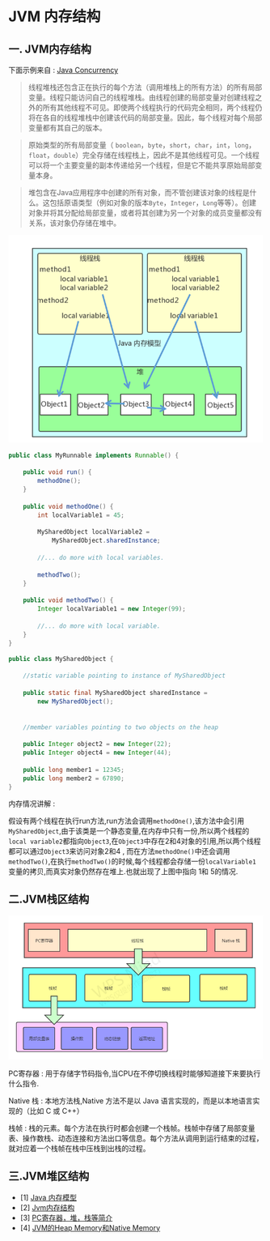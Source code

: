 # JVM 内存结构



## 一. JVM内存结构
下面示例来自 : [Java Concurrency](http://tutorials.jenkov.com/java-concurrency/java-memory-model.html)

> 线程堆栈还包含正在执行的每个方法（调用堆栈上的所有方法）的所有局部变量。线程只能访问自己的线程堆栈。由线程创建的局部变量对创建线程之外的所有其他线程不可见。即使两个线程执行的代码完全相同，两个线程仍将在各自的线程堆栈中创建该代码的局部变量。因此，每个线程对每个局部变量都有其自己的版本。 

> 原始类型的所有局部变量（ `boolean`，`byte`，`short`，`char`，`int`，`long`， `float`，`double`）完全存储在线程栈上，因此不是其他线程可见。一个线程可以将一个主要变量的副本传递给另一个线程，但是它不能共享原始局部变量本身。 

> 堆包含在Java应用程序中创建的所有对象，而不管创建该对象的线程是什么。这包括原语类型（例如对象的版本`Byte`，`Integer`，`Long`等等）。创建对象并将其分配给局部变量，或者将其创建为另一个对象的成员变量都没有关系，该对象仍存储在堆中。 

![JVM 内存结构](../../resources/java/jvm/Java内存结构.png)

```java
public class MyRunnable implements Runnable() {

    public void run() {
        methodOne();
    }

    public void methodOne() {
        int localVariable1 = 45;

        MySharedObject localVariable2 =
            MySharedObject.sharedInstance;

        //... do more with local variables.

        methodTwo();
    }

    public void methodTwo() {
        Integer localVariable1 = new Integer(99);

        //... do more with local variable.
    }
}
```
```java
public class MySharedObject {

    //static variable pointing to instance of MySharedObject

    public static final MySharedObject sharedInstance =
        new MySharedObject();


    //member variables pointing to two objects on the heap

    public Integer object2 = new Integer(22);
    public Integer object4 = new Integer(44);

    public long member1 = 12345;
    public long member2 = 67890;
}
```

内存情况讲解 : 

假设有两个线程在执行run方法,run方法会调用`methodOne()`,该方法中会引用`MySharedObject`,由于该类是一个静态变量,在内存中只有一份,所以两个线程的` local variable2 `都指向`Object3`,在`Object3`中存在2和4对象的引用,所以两个线程都可以通过`Object3`来访问对象2和4 , 而在方法`methodOne()`中还会调用`methodTwo()`,在执行`methodTwo()`的时候,每个线程都会存储一份`localVariable1` 变量的拷贝,而真实对象仍然存在堆上.也就出现了上图中指向 1和 5的情况.

## 二.JVM栈区结构

![Java栈内存结构](../../resources/java/jvm/Java栈内存结构.png)

PC寄存器 : 用于存储字节码指令,当CPU在不停切换线程时能够知道接下来要执行什么指令.

Native 栈 : 本地方法栈,Native 方法不是以 Java 语言实现的，而是以本地语言实现的（比如 C 或 C++）

栈帧 : 栈的元素。每个方法在执行时都会创建一个栈帧。栈帧中存储了局部变量表、操作数栈、动态连接和方法出口等信息。每个方法从调用到运行结束的过程，就对应着一个栈帧在栈中压栈到出栈的过程。

## 三.JVM堆区结构











- [1] [Java 内存模型](http://tutorials.jenkov.com/java-concurrency/java-memory-model.html )
- [2] [Jvm内存结构](https://blog.csdn.net/rongtaoup/article/details/89142396)
- [3] [PC寄存器，堆，栈等简介](https://blog.csdn.net/axiang_/article/details/107366145)
- [4] [JVM的Heap Memory和Native Memory](https://blog.csdn.net/u013721793/article/details/51204001?utm_medium=distribute.pc_relevant.none-task-blog-BlogCommendFromMachineLearnPai2-1.control&depth_1-utm_source=distribute.pc_relevant.none-task-blog-BlogCommendFromMachineLearnPai2-1.control)